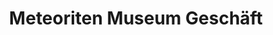 ---
title: "Meteoriten Museum Geschäft"
url: /oberwesel/meteoriten-museum-geschaeft/
shop: Allgemein
---